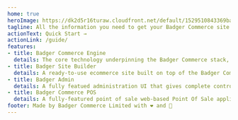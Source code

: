 ```yaml
---
home: true
heroImage: https://dk2d5r16turaw.cloudfront.net/default/1529510843369badger_sq_50.png
tagline: All the information you need to get your Badger Commerce site up and running, whether you are looking to make your first sale, or your millionth.
actionText: Quick Start →
actionLink: /guide/
features:
- title: Badger Commerce Engine
  details: The core technology underpinning the Badger Commerce stack, the Commerce Engine provides a flexible and extensible commerce engine as a set of microservices.
- title: Badger Site Builder
  details: A ready-to-use ecommerce site built on top of the Badger Commerce Engine, providing CMS, Page Design and Building, along with a flexible extension framework to implement custom UI components.
- title: Badger Admin
  details: A fully featued administration UI that gives complete control and visibility over your ecommerce operation.
- title: Badger Commerce POS
  details: A fully-featured point of sale web-based Point Of Sale application, built using the Badger Commerce Engine
footer: Made by Badger Commerce Limited with ❤️ and 🍺
---
```

